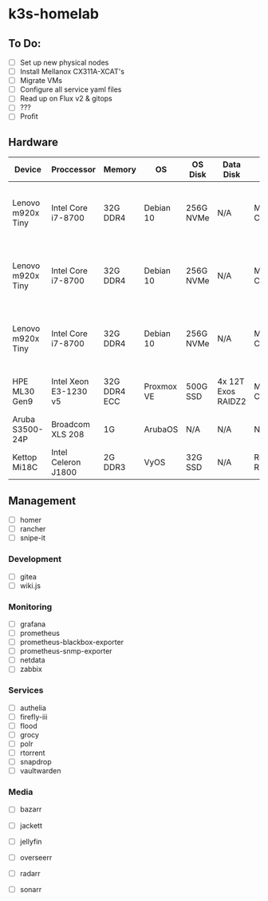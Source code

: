 # k3s-homelab

## To Do:
- [ ] Set up new physical nodes
- [ ] Install Mellanox CX311A-XCAT's
- [ ] Migrate VMs
- [ ] Configure all service yaml files
- [ ] Read up on Flux v2 & gitops
- [ ] ???
- [ ] Profit

## Hardware
| Device            | Proccessor            | Memory       | OS         | OS Disk   | Data Disk          | NIC             | Roles                                       |
|-------------------|-----------------------|--------------|------------|-----------|--------------------|-----------------|---------------------------------------------|
| Lenovo m920x Tiny | Intel Core i7-8700    | 32G DDR4     | Debian 10  | 256G NVMe | N/A                | Mellanox CX311A | 1x k3s master / 1x k3s worker / 1x longhorn |
| Lenovo m920x Tiny | Intel Core i7-8700    | 32G DDR4     | Debian 10  | 256G NVMe | N/A                | Mellanox CX311A | 1x k3s master / 1x k3s worker / 1x longhorn |
| Lenovo m920x Tiny | Intel Core i7-8700    | 32G DDR4     | Debian 10  | 256G NVMe | N/A                | Mellanox CX311A | 1x k3s master / 1x k3s worker / 1x longhorn |  
| HPE ML30 Gen9     | Intel Xeon E3-1230 v5 | 32G DDR4 ECC | Proxmox VE | 500G SSD  | 4x 12T Exos RAIDZ2 | Mellanox CX322A | VyOS primary / NFS / SMB / ZFS              |
| Aruba S3500-24P   | Broadcom XLS 208      | 1G           | ArubaOS    | N/A       | N/A                | N/A             | L3 core                                     |
| Kettop Mi18C      | Intel Celeron J1800   | 2G DDR3      | VyOS       | 32G SSD   | N/A                | Realtek RTL8111 | VyOS secondary                              |

## Management
- [ ] homer
- [ ] rancher
- [ ] snipe-it

### Development
- [ ] gitea
- [ ] wiki.js

### Monitoring
- [ ] grafana
- [ ] prometheus
- [ ] prometheus-blackbox-exporter
- [ ] prometheus-snmp-exporter
- [ ] netdata
- [ ] zabbix

### Services
- [ ] authelia
- [ ] firefly-iii
- [ ] flood
- [ ] grocy
- [ ] polr
- [ ] rtorrent
- [ ] snapdrop
- [ ] vaultwarden

### Media
- [ ] bazarr
- [ ] jackett
- [ ] jellyfin
- [ ] overseerr
- [ ] radarr
- [ ] sonarr



